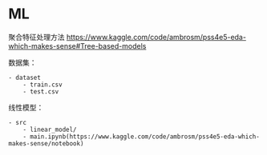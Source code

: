 # ML

聚合特征处理方法
https://www.kaggle.com/code/ambrosm/pss4e5-eda-which-makes-sense#Tree-based-models

数据集：

```plaintext
- dataset
    - train.csv
    - test.csv
```

线性模型：

```plaintext
- src
    - linear_model/
    - main.ipynb(https://www.kaggle.com/code/ambrosm/pss4e5-eda-which-makes-sense/notebook)
```

